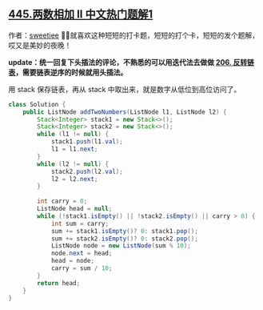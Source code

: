 ## [445.两数相加 II 中文热门题解1](https://leetcode.cn/problems/add-two-numbers-ii/solutions/100000/javakai-fa-by-sweetiee)

作者：[sweetiee](https://leetcode.cn/u/sweetiee)
🙋‍♀️就喜欢这种短短的打卡题，短短的打个卡，短短的发个题解，哎又是美妙的夜晚！

**update：统一回复下头插法的评论，不熟悉的可以用迭代法去做做 [206. 反转链表](https://leetcode-cn.com/problems/reverse-linked-list/)，需要链表逆序的时候就用头插法。**

用 stack 保存链表，再从 stack 中取出来，就是数字从低位到高位访问了。

```java
class Solution {
    public ListNode addTwoNumbers(ListNode l1, ListNode l2) { 
        Stack<Integer> stack1 = new Stack<>();
        Stack<Integer> stack2 = new Stack<>();
        while (l1 != null) {
            stack1.push(l1.val);
            l1 = l1.next;
        }
        while (l2 != null) {
            stack2.push(l2.val);
            l2 = l2.next;
        }
        
        int carry = 0;
        ListNode head = null;
        while (!stack1.isEmpty() || !stack2.isEmpty() || carry > 0) {
            int sum = carry;
            sum += stack1.isEmpty()? 0: stack1.pop();
            sum += stack2.isEmpty()? 0: stack2.pop();
            ListNode node = new ListNode(sum % 10);
            node.next = head;
            head = node;
            carry = sum / 10;
        }
        return head;
    }
}
```

